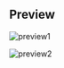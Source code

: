## Preview

![preview1](https://raw.githubusercontent.com/jsthon/poems/master/preview1.jpg)

![preview2](https://raw.githubusercontent.com/jsthon/poems/master/preview2.jpg)
